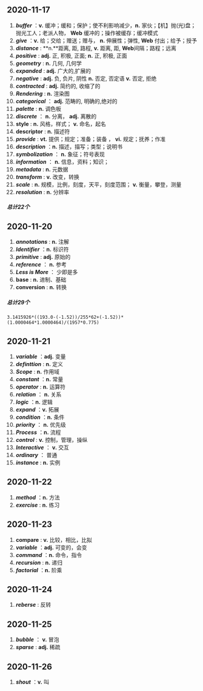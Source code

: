 ## 2020-11-17 

1. ***buffer*** ：**v.**  缓冲；缓和；保护；使不利影响减少，**n.**  家伙；【机】抛(光)盘；抛光工人；老派人物， **Web**   缓冲的；操作被缓存；缓冲模式
2. ***give*** ：**v.**  给；交给；赠送；赠与， **n.**   伸展性；弹性,  **Web**    付出；给予；授予
3. ***distance*** : **n.**距离, 距, 路程,   **v.**  距离, 距,   **Web**间隔；路程；远离
4. ***positive*** : **adj.**   正, 积极, 正面;   **n.** 正, 积极, 正面
5. ***geometry*** : **n.** 几何, 几何学
6. ***expanded*** : **adj.**   广大的,扩展的
7. ***negative*** : **adj.**  负, 负片, 阴性 **n.**  否定, 否定语 **v.** 否定, 拒绝
8. ***contracted*** : **adj.**  简约的, 收缩了的
9. ***Rendering*** : **n.** 渲染图
10. ***categorical*** ： **adj.**  范畴的, 明确的,绝对的
11. ***palette*** : **n.** 调色板
12. ***discrete*** ： **n.** 分离，  **adj.**  离散的
13. **style** : **n.** 风格，样式；  **v.**  命名，起名
14. **descriptor** : **n.** 描述符
15. ***provide*** : **vt.** 提供；规定；准备；装备   ，  **vi.** 规定；抚养；作准
16. ***description*** ：**n.** 描述，描写；类型；说明书
17. ***symbolization*** ： **n.** 象征；符号表现 
18. ***information*** ： **n.** 信息，资料；知识；
19. ***metadata*** : **n.** 元数据
20. ***transform*** : **v.** 改变，转换
21. ***scale*** : **n.** 规模，比例，刻度，天平，刻度范围； **v.** 衡量，攀登，测量
22. ***resolution*** : **n.** 分辨率

##### 总计22个



## 2020-11-20

1. ***annotations*** : **n.** 注解
2. ***Identifier*** ：**n.** 标识符
3. ***primitive*** : **adj.** 原始的
4. ***reference*** ： **n.** 参考
5. ***Less is More*** ： 少即是多
6. **base** : **n.** 进制、基础
7. **conversion** : **n.** 转换

##### 总计29个

```
3.1415926*((193.0-(-1.52))/255*62+(-1.52))*(1.0000464*1.0000464)/(1957*0.775)
```



## 2020-11-21

1. ***variable*** ：**adj.** 变量
2. ***definttion*** : **n.** 定义
3. ***Scope*** : **n.** 作用域
4. ***constant*** ：**n.** 常量
5. ***operator*** : **n.** 运算符
6. ***relation*** ： **n.** 关系
7. ***logic*** ：**n.** 逻辑
8. ***expand*** ：**v.** 拓展
9. ***condition*** ：**n.** 条件
10. ***priority*** ： **n.** 优先级
11. ***Process*** ：**n.** 流程
12. ***control*** : **v.** 控制，管理，操纵
13. ***Interactive*** ： **v.** 交互
14. ***ordinary*** ： 普通
15. ***instance*** : **n.** 实例



## 2020-11-22

1. ***method*** ：**n.** 方法
2. ***exercise*** : **n.** 练习



## 2020-11-23

1. **compare** : **v.** 比较，相比，比拟
2. ***variable*** ：**adj.** 可变的，会变
3. ***command*** ：**n.** 命令，指令
4. ***recursion*** : **n.** 递归
5. ***factorial*** ：**n.** 阶乘



## 2020-11-24

1. ***reberse*** : 反转



## 2020-11-25

1. ***bubble*** ： **v.** 冒泡
2. ***sparse*** : **adj.** 稀疏

## 2020-11-26

1. ***shout*** ：**v.** 叫